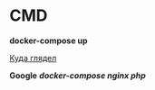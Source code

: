 # CMD

**docker-compose up**

[Куда глядел](https://phptoday.ru/post/gotovim-lokalnuyu-sredu-docker-dlya-razrabotki-na-php)

**Google**
**_docker-compose nginx php_**
